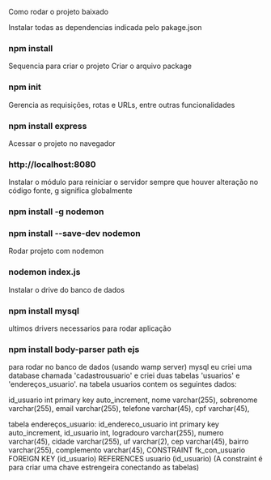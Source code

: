 Como rodar o projeto baixado

Instalar todas as dependencias indicada pelo pakage.json
### npm install

Sequencia para criar o projeto
Criar o arquivo package
### npm init

Gerencia as requisições, rotas e URLs, entre outras funcionalidades
### npm install express

Acessar o projeto no navegador 
### http://localhost:8080

Instalar o módulo para reiniciar o servidor sempre que houver alteração no código
fonte, g significa globalmente
### npm install -g nodemon
### npm install --save-dev nodemon

Rodar projeto com nodemon
### nodemon index.js


Instalar o drive do banco de dados 
### npm install mysql


ultimos drivers necessarios para rodar aplicação
### npm install body-parser path ejs

para rodar no banco de dados (usando wamp server) mysql eu criei uma database chamada 'cadastrousuario' e criei duas
tabelas 'usuarios' e 'endereços_usuario'.
na tabela usuarios contem os seguintes dados:

id_usuario int primary key auto_increment, 
nome varchar(255), 
sobrenome varchar(255), 
email varchar(255), 
telefone varchar(45), 
cpf varchar(45), 

tabela endereços_usuario:
id_endereco_usuario int primary key auto_increment,
id_usuario int, 
logradouro varchar(255), 
numero varchar(45), 
cidade varchar(255), 
uf varchar(2), 
cep varchar(45), 
bairro varchar(255), 
complemento varchar(45),
CONSTRAINT fk_con_usuario FOREIGN KEY (id_usuario) REFERENCES usuario (id_usuario) 
(A constraint é para criar uma chave estrengeira conectando as tabelas)

